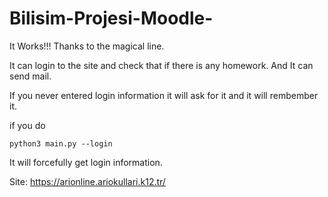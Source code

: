 # Bilisim-Projesi-Moodle-

It Works!!! Thanks to the magical line.

It can login to the site and check that if there is any homework.
And It can send mail.

If you never entered login information it will ask for it and it will rembember it.

if you do 
```
python3 main.py --login
```
It will forcefully get login information.

Site: https://arionline.ariokullari.k12.tr/
